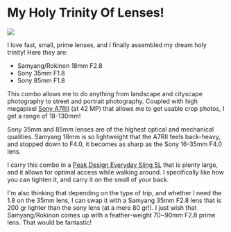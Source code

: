 # My Holy Trinity Of Lenses!

![](https://blogger.googleusercontent.com/img/b/R29vZ2xl/AVvXsEgTIU44JzB5VF3jbAx4PVHOXkj8n55HDm_M8xmAmwsP7z88ws_BEDmaBHlJ3FAFqgKwDHfRT-OWejEIGeS8GRA9bA2ORsbpV8dnnBSbWzbdtNfRz0nOuP6qKMezmQdw_pFiYvEgmPFg_K48/s640/IMG_5780.jpg)

I love fast, small, prime lenses, and I finally assembled my dream holy trinity! Here they are:

- Samyang/Rokinon 18mm F2.8
- Sony 35mm F1.8
- Sony 85mm F1.8

This combo allows me to do anything from landscape and cityscape photography to street and portrait photography. Coupled with high megapixel [Sony A7RII](https://photopensieve.github.io/2018/09/30/gear-update.html) (at 42 MP) that allows me to get usable crop photos, I get a range of 18-130mm!

Sony 35mm and 85mm lenses are of the highest optical and mechanical qualities. Samyang 18mm is so lightweight that the A7RII feels back-heavy, and stopped down to F4.0, it becomes as sharp as the Sony 16-35mm F4.0 lens.

I carry this combo in a [Peak Design Everyday Sling 5L](https://www.peakdesign.com/products/everyday-sling-5) that is plenty large, and it allows for optimal access while walking around. I specifically like how you can tighten it, and carry it on the small of your back.

I'm also thinking that depending on the type of trip, and whether I need the 1.8 on the 35mm lens, I can swap it with a Samyang 35mm F2.8 lens that is 200 gr lighter than the sony lens (at a mere 80 gr!). I just wish that Samyang/Rokinon comes up with a feather-weight 70~90mm F2.8 prime lens. That would be fantastic!